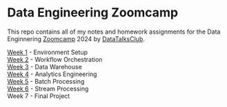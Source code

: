 # Data Engineering Zoomcamp
This repo contains all of my notes and homework assignments for the Data Enginnering [Zoomcamp](https://github.com/DataTalksClub/data-engineering-zoomcamp) 2024 by [DataTalksClub](https://github.com/DataTalksClub).

[Week 1](https://github.com/dmdequin/de_zoomcamp/tree/main/week_1) - Environment Setup<br>
[Week 2](https://github.com/dmdequin/de_zoomcamp/tree/main/week_2) - Workflow Orchestration<br>
[Week 3](https://github.com/dmdequin/de_zoomcamp/tree/main/week_3) - Data Warehouse<br>
[Week 4](https://github.com/dmdequin/de_zoomcamp/tree/main/week_4) - Analytics Engineering<br>
[Week 5](https://github.com/dmdequin/de_zoomcamp/tree/main/week_5) - Batch Processing<br>
[Week 6](https://github.com/dmdequin/de_zoomcamp/tree/main/week_6) - Stream Processing<br>
Week 7 - Final Project<br>

